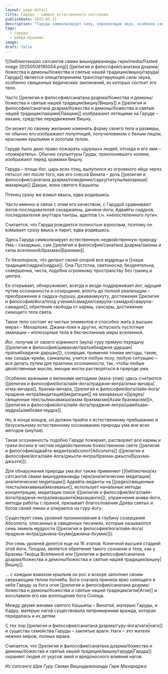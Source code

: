 ```yaml
---
layout: page-detail
title: Гаруда – символ естественного состояния
publishDate: 2015-05-11
description: "Гаруда символизирует силу, переносящую звук, особенно священные ведические мантры, из которых, согласно преданиям, и состоит его тело.Вишну и Лакшми часто изображают путешествующими на Гаруде, который выступает их ваханой - божественным средством передвижения.Гаруда способен по своему желанию менять форму и размеры, однако традиционно его изображают как существо с телом человека и чертами птицы: белым лицом, красными крыльями и золотым телом."
tags:
  - гаруда
  - шабда-брахман
image: 
draft: false
---
```

![[библиотека/из сатсангов свами вишнудевананды гири/media/Pasted image 20250506195054.png]]
[[религия и философия/санатана дхарма/божества и демоны/божества и святые нашей традиции/вишну/гаруда|Гаруда]] является олицетворением транспортирующей силы звука, особенно священных ведических заклинаний, из которых состоит его тело.

Часто [[религия и философия/санатана дхарма/божества и демоны/божества и святые нашей традиции/вишну|Вишну]] и [[религия и философия/санатана дхарма/божества и демоны/божества и святые нашей традиции/лакшми|Лакшми]] изображают летящими на Гаруде – вахане, средстве передвижения Вишну.

Он может по своему желанию изменять форму своего тела и размеры, но обычно его изображают полуптицей, получеловеком с белым лицом, красными крыльями и золотым телом.

Гаруде было дано право пожирать «дурных» людей, отсюда и его имя – «пожиратель». Обычно скульптуры Груды, преклонившего колени, изображают перед храмами Вишну.

Гаруда – птица-бог, царь всех птиц, вылупился из огромного яйца через пятьсот лет после того, как его снесла Вината – дочь [[религия и философия/санатана дхарма/поведение/садху/титулы/махариши|махариши]] Дакши, жена святого Кашьяпы.

Птенец сразу же взмыл ввысь, едва родившись.

Часто именно в связи с этим его качеством, с Гарудой сравнивают йогов-последователей сахаджаяны, джняна-йоги, Адвайты сиддхов, последователей ануттара тантры, адептов т.н. «непостепенного пути».

Считается, что Гаруда рождается полностью взрослым, поэтому он взмывает сразу ввысь и парит, едва родившись.

Здесь Гаруда символизирует естественную недвойственную природу Ума – сахаджью, сам [[религия и философия/санатана дхарма/законы и силы вселенной/брахман|Брахман]].

То безопорное, что делают своей опорой все мудрецы и [[наша традиция/сиддхи|сиддхи]]. Она Пустотна, светоносна, бездеятельна, совершенна, чиста, подобна огромному пространству без границ и центра.

Ее открывает, обнаруживает, всегда и везде поддерживает йог, идущий путем осознанности и созерцания, вплоть до полной реализации – преображения в сиддха-пурушу, дживанмукуту, достижения [[религия и философия/йога/плод учения/самадхи/сварупа-самадхи|сварупа-самадхи]], обретения свободы от кармы, сансары, достижения сияющего тела света.

Такое тело состоит из чистых элементов и способно жить в высших мирах – Махарлоке, Джана-локе и других, испускать пустотные эманации – иллюзорные тела в бесчисленные миры вселенной.

Йог, получив от своего коренного (мула) гуру прямую передачу ([[религия и философия/шиваизм/пратьябхиджня-даршан|пратьябхиджня-даршан]]), созерцая, применяя тонкие методы, такие, как сахадж-крийи, санкальпы, учится любую позу, любую ситуацию – все делать путем для практики осознанности, так, чтобы любые двойственные мысли, эмоции могли растворяться в природе ума.

Особенно важными и великими методами (маха-упая) здесь считаются [[религия и философия/йога/лайя-йога/праджня-янтра/атма-вичара|атма-вичара]], брахма-вичара, [[религия и философия/йога/лайя-йога/праджня-янтра/медитация|медитация]] на махавакью «[[pages/священные тексты/махавакьи/ахам брахмасми|Ахам брахмасми]]», [[религия и философия/йога/лайя-йога/праджня-янтра/шамбхави-мудра|шамбхави-мудра]].

Но, в конце концов, он должен прийти к естественному пребыванию и безусильному естественному осознаванию природы ума вне всех методов (анупая).

Такая осознанность подобно Гаруде пожирает, растворяет все кармы и грехи йогина в чистом недвойственном божественном свете [[религия и философия/адвайта-веданта/абсолют|Абсолюта]] ([[религия и философия/йога/лайя-йога/джьоти-янтра/брахма-джьоти|Брахма-джьоти]]).

Для обнаружения природы ума йог также применяет [[библиотека/из сатсангов свами вишнудевананды гири/аналитические медитации|аналитические медитации]] Адвайта-веданты на [[pages/священные тексты/махавакьи|махавакьи]], использует начальные методы концентрации, медитации покоя ([[религия и философия/йога/лайя-йога/праджня-янтра/махашанти|махашанти]]), упражнения анава-йоги, методы работы с праной, призывает благословения Древа святых и богов своей линии и опирается на гуру-йогу.

Существует семь уровней проникновения в глубину созерцания Абсолюта, описанных в священных писаниях, которые называются семь земель мудрости ([[религия и философия/йога/лайя-йога/праджня-янтра/джняна-бхуми|джняна-бхумик]]).

Эти семь уровней делятся еще на 16 этапов. Конечной высшей стадией этой йоги, Плодом, является обретение такого сознания и тела, как у Брахмы-Творца Вселенной или [[религия и философия/санатана дхарма/божества и демоны/божества и святые нашей традиции/вишну|Вишну]].

... с каждым взмахом крыльев он рос и вскоре заполнил своим сверкающим телом полнеба. Боги сначала приняли ярко сияющего в небе Гаруду за бога огня [[религия и философия/санатана дхарма/божества и демоны/божества и святые нашей традиции/агни|Агни]] и восславили его как воплощение бога Солнца.

Между двумя женами святого Кашьяпы – Винатой, матерью Гаруды, и Кадру, матерью нагов существовала непримиримая вражда, которая передалась и их детям.

С тех пор [[религия и философия/санатана дхарма/гуру-йога/наги|наги]] и существа семейства Гаруды – заклятые враги. Наги – это жители нижних миров, полных мрака.

Считается, что [[религия и философия/санатана дхарма/божества и демоны/божества и святые нашей традиции/вишну/гаруда|Гаруда]] охраняет людей от укусов змей и вредоносного влияния нагов.

*Из сатсанга Шри Гуру Свами Вишнудевананды Гири Махараджа*
